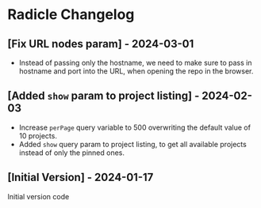 # Radicle Changelog

## [Fix URL nodes param] - 2024-03-01

- Instead of passing only the hostname, we need to make sure to pass in hostname and port into the URL, when opening the repo in the browser.

## [Added `show` param to project listing] - 2024-02-03

- Increase `perPage` query variable to 500 overwriting the default value of 10 projects.
- Added `show` query param to project listing, to get all available projects instead of only the pinned ones.

## [Initial Version] - 2024-01-17

Initial version code
